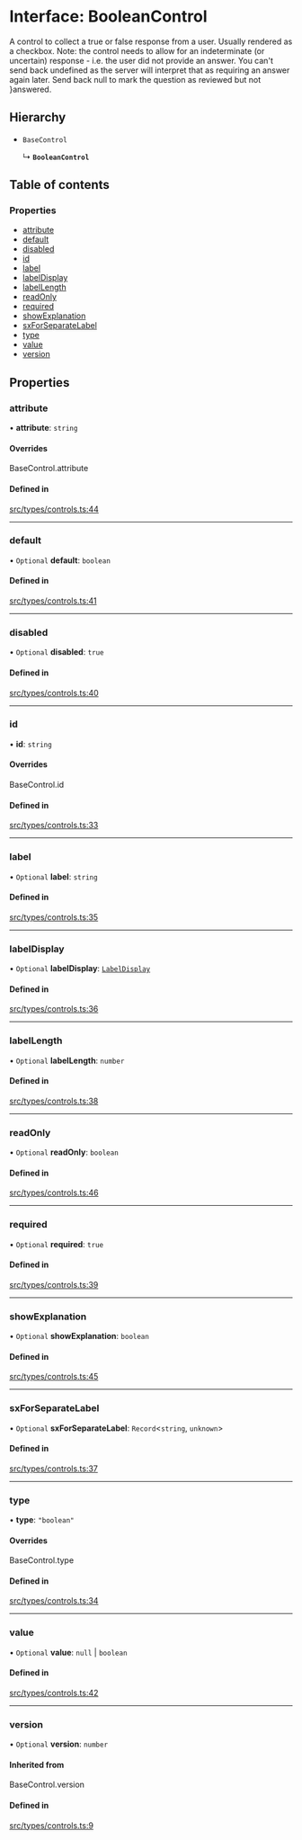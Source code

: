 # Interface: BooleanControl

A control to collect a true or false response from a user. Usually rendered as a checkbox.
Note: the control needs to allow for an indeterminate (or uncertain) response - i.e. the
user did not provide an answer. You can't send back undefined as the server will interpret
that as requiring an answer again later. Send back null to mark the question as reviewed
but not
}answered.

## Hierarchy

- `BaseControl`

  ↳ **`BooleanControl`**

## Table of contents

### Properties

- [attribute](../wiki/BooleanControl#attribute)
- [default](../wiki/BooleanControl#default)
- [disabled](../wiki/BooleanControl#disabled)
- [id](../wiki/BooleanControl#id)
- [label](../wiki/BooleanControl#label)
- [labelDisplay](../wiki/BooleanControl#labeldisplay)
- [labelLength](../wiki/BooleanControl#labellength)
- [readOnly](../wiki/BooleanControl#readonly)
- [required](../wiki/BooleanControl#required)
- [showExplanation](../wiki/BooleanControl#showexplanation)
- [sxForSeparateLabel](../wiki/BooleanControl#sxforseparatelabel)
- [type](../wiki/BooleanControl#type)
- [value](../wiki/BooleanControl#value)
- [version](../wiki/BooleanControl#version)

## Properties

### attribute

• **attribute**: `string`

#### Overrides

BaseControl.attribute

#### Defined in

[src/types/controls.ts:44](https://github.com/decisively-io/interview-sdk/blob/446690b60c81e927aa0482c392a4609421447e92/src/types/controls.ts#L44)

___

### default

• `Optional` **default**: `boolean`

#### Defined in

[src/types/controls.ts:41](https://github.com/decisively-io/interview-sdk/blob/446690b60c81e927aa0482c392a4609421447e92/src/types/controls.ts#L41)

___

### disabled

• `Optional` **disabled**: ``true``

#### Defined in

[src/types/controls.ts:40](https://github.com/decisively-io/interview-sdk/blob/446690b60c81e927aa0482c392a4609421447e92/src/types/controls.ts#L40)

___

### id

• **id**: `string`

#### Overrides

BaseControl.id

#### Defined in

[src/types/controls.ts:33](https://github.com/decisively-io/interview-sdk/blob/446690b60c81e927aa0482c392a4609421447e92/src/types/controls.ts#L33)

___

### label

• `Optional` **label**: `string`

#### Defined in

[src/types/controls.ts:35](https://github.com/decisively-io/interview-sdk/blob/446690b60c81e927aa0482c392a4609421447e92/src/types/controls.ts#L35)

___

### labelDisplay

• `Optional` **labelDisplay**: [`LabelDisplay`](../wiki/Exports#labeldisplay)

#### Defined in

[src/types/controls.ts:36](https://github.com/decisively-io/interview-sdk/blob/446690b60c81e927aa0482c392a4609421447e92/src/types/controls.ts#L36)

___

### labelLength

• `Optional` **labelLength**: `number`

#### Defined in

[src/types/controls.ts:38](https://github.com/decisively-io/interview-sdk/blob/446690b60c81e927aa0482c392a4609421447e92/src/types/controls.ts#L38)

___

### readOnly

• `Optional` **readOnly**: `boolean`

#### Defined in

[src/types/controls.ts:46](https://github.com/decisively-io/interview-sdk/blob/446690b60c81e927aa0482c392a4609421447e92/src/types/controls.ts#L46)

___

### required

• `Optional` **required**: ``true``

#### Defined in

[src/types/controls.ts:39](https://github.com/decisively-io/interview-sdk/blob/446690b60c81e927aa0482c392a4609421447e92/src/types/controls.ts#L39)

___

### showExplanation

• `Optional` **showExplanation**: `boolean`

#### Defined in

[src/types/controls.ts:45](https://github.com/decisively-io/interview-sdk/blob/446690b60c81e927aa0482c392a4609421447e92/src/types/controls.ts#L45)

___

### sxForSeparateLabel

• `Optional` **sxForSeparateLabel**: `Record`\<`string`, `unknown`\>

#### Defined in

[src/types/controls.ts:37](https://github.com/decisively-io/interview-sdk/blob/446690b60c81e927aa0482c392a4609421447e92/src/types/controls.ts#L37)

___

### type

• **type**: ``"boolean"``

#### Overrides

BaseControl.type

#### Defined in

[src/types/controls.ts:34](https://github.com/decisively-io/interview-sdk/blob/446690b60c81e927aa0482c392a4609421447e92/src/types/controls.ts#L34)

___

### value

• `Optional` **value**: ``null`` \| `boolean`

#### Defined in

[src/types/controls.ts:42](https://github.com/decisively-io/interview-sdk/blob/446690b60c81e927aa0482c392a4609421447e92/src/types/controls.ts#L42)

___

### version

• `Optional` **version**: `number`

#### Inherited from

BaseControl.version

#### Defined in

[src/types/controls.ts:9](https://github.com/decisively-io/interview-sdk/blob/446690b60c81e927aa0482c392a4609421447e92/src/types/controls.ts#L9)
